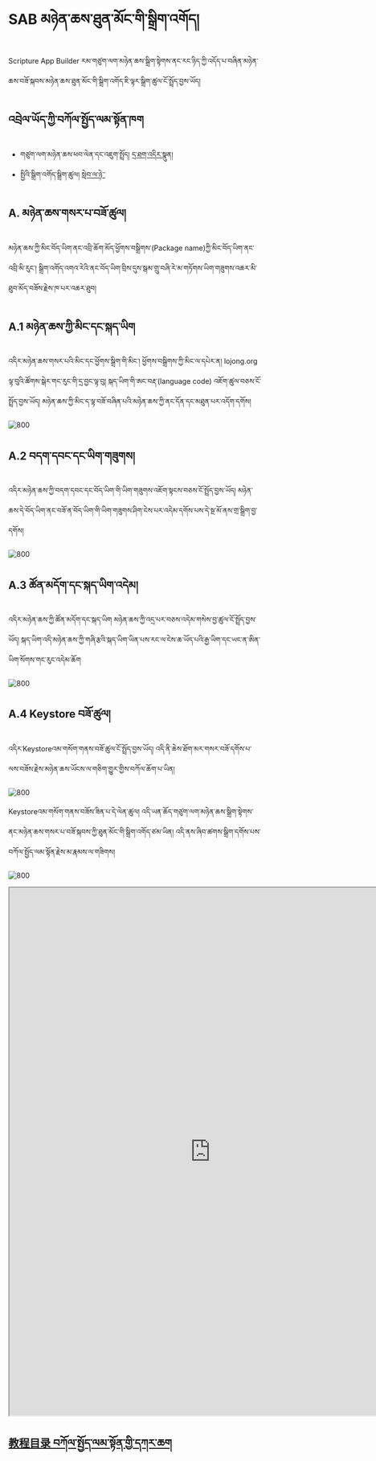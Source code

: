 # SAB མཉེན་ཆས་ཐུན་མོང་གི་སྒྲིག་འགོད།

Scripture App Builder རམ་གཙུག་ལག་མཉེན་ཆས་སྒྲིག་སྟེགས་ནང་རང་ཉིད་ཀྱི་འདོད་པ་བཞིན་མཉེན་ཆས་བཟོ་སྐབས་མཉེན་ཆས་ཐུན་མོང་གི་སྒྲིག་འགོད་ཇི་ལྟར་སྒྲིག་ཚུལ་ངོ་སྤྲོད་བྱས་ཡོད། 

## འབྲེལ་ཡོད་ཀྱི་བཀོལ་སྤྱོད་ལམ་སྟོན་ཁག
- གཙུག་ལག་མཉེན་ཆས་ཕབ་ལེན་དང་འཇུག་སྤྲོད། [དྲ་ཐག་འདིར་](https://github.com/buda-base/budax/blob/master/howtoguides/SAB01/index.md#%E0%BD%82%E0%BD%99%E0%BD%B4%E0%BD%82%E0%BD%A3%E0%BD%82%E0%BD%98%E0%BD%89%E0%BD%BA%E0%BD%93%E0%BD%86%E0%BD%A6%E0%BD%96%E0%BD%80%E0%BD%BC%E0%BD%A3%E0%BD%9A%E0%BD%B4%E0%BD%A3)སྣུན།
- སྤྱིའི་སྒྲིག་འགོད་སྒྲིག་ཚུལ། [སླེབ་ལ་ཉེ་་]()

## A. མཉེན་ཆས་གསར་པ་བཟོ་ཚུལ།

མཉེན་ཆས་ཀྱི་མིང་བོད་ཡིག་ནང་འབྲི་ཆོག་མོད་ཕྱོགས་བསྒྲིགས་(Package name)ཀྱི་མིང་བོད་ཡིག་ནང་འབྲི་མི་རུང་། སྒྲིག་འགོད་འགའ་རེའི་ནང་བོད་ཡིག་བྲིས་དུས་སྒམ་གྲུ་བཞི་རེ་མ་གཏོགས་ཡིག་གཟུགས་འཆར་མི་ཐུབ་མོད་བཟོས་རྗེས་ཁ་པར་འཆར་ཐུབ།

## A.1 མཉེན་ཆས་ཀྱི་མིང་དང་སྐད་ཡིག

འདིར་མཉེན་ཆས་གསར་པའི་མིང་དང་ཕྱོགས་སྒྲིག་གི་མིང་། ཕྱོགས་བསྒྲིགས་ཀྱི་མིང་ལ་དཔེར་ན། lojong.org ལྟ་བུའི་ཚོགས་སྒེར་གང་རུང་གི་དྲ་བྱང་ལྟ་བུ། སྐད་ཡིག་གི་ཨང་བརྡ་(language code) འཇོག་ཚུལ་བཅས་ངོ་སྤྲོད་བྱས་ཡོད། མཉེན་ཆས་ཀྱི་མིང་ད་ལྟ་བཟོ་བཞིན་པའི་མཉེན་ཆས་ཀྱི་ནང་དོན་དང་མཐུན་པར་འདོག་དགོས།

![800](images/000001.gif)

## A.2 བདག་དབང་དང་ཡིག་གཟུགས།

འདིར་མཉེན་ཆས་ཀྱི་བདག་དབང་དང་བོད་ཡིག་གི་ཡིག་གཟུགས་འཇོག་སྟངས་བཅས་ངོ་སྤྲོད་བྱས་ཡོད། མཉེན་ཆས་དེ་བོད་ཡིག་ནང་བཟོ་ན་བོད་ཡིག་གི་ཡིག་གཟུགས་ཤིག་ངེས་པར་འདེམ་དགོས་པས་དེ་སྔ་མོ་ནས་གྲ་སྒྲིག་བྱ་དགོས།

![800](images/000002.gif)

## A.3 ཚོན་མདོག་དང་སྐད་ཡིག་འདེམ།

འདིར་མཉེན་ཆས་ཀྱི་ཚོན་མདོག་དང་སྐད་ཡིག མཉེན་ཆས་ཀྱི་འདྲ་པར་བཅས་འདེམ་གསེས་བྱ་ཚུལ་ངོ་སྤྲོད་བྱས་ཡོད། སྐད་ཡིག་འདི་མཉེན་ཆས་ཀྱི་གཞི་རྩའི་སྐད་ཡིག་ཡིན་པས་རང་ལ་ངེས་ཆ་ཡོད་པའི་རྒྱ་ཡིག་དང་ཡང་ན་ཨིན་ཡིག་སོགས་གང་རུང་འདེམ་ཆོག

![800](images/000003.gif)

## A.4 Keystore བཟོ་ཚུལ།

འདིར་Keystoreའམ་གསོག་གནས་བཟོ་ཚུལ་ངོ་སྤྲོད་བྱས་ཡོད། འདི་ནི་ཆེས་ཐོག་མར་གསར་བཟོ་དགོས་པ་ལས་བཟོས་རྗེས་མཉེན་ཆས་ཡོངས་ལ་གཅིག་གྱུར་གྱིས་བཀོལ་ཆོག་པ་ཡིན།

![800](images/000004.gif)

Keystoreའམ་གསོག་གནས་བཟོས་ཟིན་པ་དེ་ལེན་ཚུལ། འདི་ཡན་ཆོད་གཙུག་ལག་མཉེན་ཆས་སྒྲིག་སྟེགས་ནང་མཉེན་ཆས་གསར་པ་བཟོ་སྐབས་ཀྱི་ཐུན་མོང་གི་སྒྲིག་འགོད་ཙམ་ཡིན། འདི་ནས་ཞིབ་ཚགས་སྒྲིག་དགོས་པས་བཀོལ་སྤྱོད་ལམ་སྟོན་རྗེས་མ་རྣམས་ལ་གཟིགས།

![800](images/000005.gif)

<p class="hide top"><iframe src="https://shimowendang.com/forms/cytvT6t9G9DhKHRJ/fill?channel=1" style="height:1050px;width:800px;"></iframe></p>

##  [教程目录 བཀོལ་སྤྱོད་ལམ་སྟོན་གྱི་དཀར་ཆག](https://github.com/buda-base/budax)